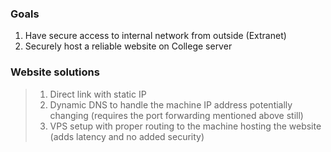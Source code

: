 ### Goals 
1. Have secure access to internal network from outside (Extranet)
2. Securely host a reliable website on College server

### Website solutions
>1. Direct link with static IP 
>2. Dynamic DNS to handle the machine IP address potentially changing (requires the port forwarding mentioned above still)
>3. VPS setup with proper routing to the machine hosting the website (adds latency and no added security)